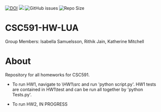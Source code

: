 [![DOI](https://zenodo.org/badge/590978312.svg)](https://zenodo.org/badge/latestdoi/590978312)
<a href="https://github.com/Nikhil1912/CSC510-HW_37/main/LICENSE.md"><img src="https://img.shields.io/github/license/insamuel/CSC591-HW-LUA?style=plastic" /></a>
![GitHub issues](https://img.shields.io/github/issues/insamuel/CSC591-HW-LUA)
![Repo Size](https://img.shields.io/github/repo-size/insamuel/CSC591-HW-LUA?color=brightgreen)



# CSC591-HW-LUA

Group Members: Isabella Samuelsson, Rithik Jain, Katherine Mitchell

# About

Repository for all homeworks for CSC591.

- To run HW1, navigate to \HW1\src and run 'python script.py'. HW1 tests are contained in HW1\test and can be run all together by 'python Tests.py'.

- To run HW2, IN PROGRESS




